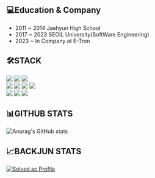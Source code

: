 ## 💻Education & Company

- 2011 ~ 2014 Jaehyun High School
- 2017 ~ 2023 SEOIL University(SoftWare Engineering)
- 2023 ~ In Company at E-Tron


## 🛠️STACK

<img src="https://img.shields.io/badge/html5-E34F26?style=for-the-badge&logo=html5&logoColor=white"> <img src="https://img.shields.io/badge/css-1572B6?style=for-the-badge&logo=css3&logoColor=white"> <img src="https://img.shields.io/badge/jquery-0769AD?style=for-the-badge&logo=jquery&logoColor=white">
<br>
<img src="https://img.shields.io/badge/spring-6DB33F?style=for-the-badge&logo=spring&logoColor=white"> <img src="https://img.shields.io/badge/springboot-6DB33F?style=for-the-badge&logo=springboot&logoColor=white"> <img src="https://img.shields.io/badge/spring security-6DB33F?style=for-the-badge&logo=springsecurity&logoColor=white"> <img src="https://img.shields.io/badge/java-007396?style=for-the-badge&logo=java&logoColor=white">
<br>
<img src="https://img.shields.io/badge/amazonaws-232F3E?style=for-the-badge&logo=amazonaws&logoColor=white"> <img src="https://img.shields.io/badge/apache tomcat-F8DC75?style=for-the-badge&logo=apachetomcat&logoColor=white"> <img src="https://img.shields.io/badge/gradle-02303A?style=for-the-badge&logo=gradle&logoColor=white">

## 📊GITHUB STATS

![Anurag's GitHub stats](https://github-readme-stats.vercel.app/api?username=backgom1&show_icons=true&theme=radical)

## 📈BACKJUN STATS

[![Solved.ac Profile](http://mazassumnida.wtf/api/v2/generate_badge?boj=dmstjd0214)](https://solved.ac/dmstjd0214/)
